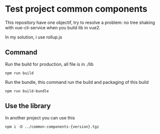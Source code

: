 # Test project common components

This repository have one objectif, try to resolve a problem: no tree shaking with vue-cli-service when you build lib in vue2.

In my solution, i use rollup.js

## Command

Run the build for production, all file is in ./lib

```shell
npm run build
```

Run the bundle, this command run the build and packaging of this build

```shell
npm run build-bundle
```

## Use the library

In another project you can use this

```shell
npm i -D ../common-components-{version}.tgz
```
